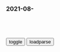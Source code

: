 ### 2021-08-　

```note
```

<table id="tbc" style="white-space:pre-wrap">
</table>
<button onclick="toggleb()">toggle</button>
<button onclick="loadparse()">loadparse</button>
<br>
<!-- 🌸<br>🍅-　-🍑<hr>🍀 --> <textarea rows="30" cols="100" style="display: none" id="tar">

https://tv.cctv.com/live/cctv13/index.shtml?spm=C28340.P1dzdfA9CsHZ.E1oxZyG629bH.110&stime=1630404000&etime=1630407600&type=lbacks

熊孩子把暑假作业藏床底下一页都没写，妈妈：我实在是有点崩溃了_腾讯新闻
https://new.qq.com/omn/20210831/20210831V08N6600.html

2021/8/31下午9:36:26

z薇的事，钱不是主要问题_腾讯新闻
https://new.qq.com/omn/20210831/20210831A09CVC00.html

2021/8/31下午8:50:49

郭德纲这话虽简单，但道理是真的，不是钱的事，那就是钱的事_腾讯新闻
https://new.qq.com/rain/a/20210103V00JZQ00

谁跟谁一聊天，我跟你说点事，不是钱的事，咱说这个事。什么事呢，就是钱的事。

只要先告诉你不是钱的事，那就是告诉你就是钱的事。

2021/8/31下午8:53:18

g媒曝光z薇儿女近况，11岁小四月已去向不明，22岁继子或在英g
https://view.inews.qq.com/a/20210831A07ZDE00

2021/8/31下午8:51:13

开学查亲属疫苗接种，y媒：“连坐”政策于法不容_腾讯新闻
https://new.qq.com/rain/a/20210826A0D7PY00

2021/8/31下午9:01:31

女子说中了辆车要汇款，银行人员果断报警！万万没想到……
https://baijiahao.baidu.com/s?id=1709513450976252418&wfr=spider&for=pc

也说些事
我还是觉得是小编搞的一个骗局！以此来为继续行骗打下的基础。

2021/8/31下午5:22:10

全息论，宇宙是一个意识体，突破时空的限制来思考世界的存在
https://baijiahao.baidu.com/s?id=1703435164356018197&wfr=spider&for=pc

望觅双Cm
宇宙是个意识体，但他不是我们单一意识形成，它是人类全体意识总和形成

2021/8/31下午3:12:00

神打脸，薛定谔为了干翻量子力学放出的猫撂倒了自己还有爱因斯坦
https://baijiahao.baidu.com/s?id=1634500485795595045&wfr=spider&for=pc

神打脸，薛定谔为了干翻量子力学放出的猫撂倒了自己还有爱因斯坦

2021/8/31下午3:01:50

《天道》：文化属性不以人的意志为转移，所谓的扶贫便是不治之治
https://baijiahao.baidu.com/s?id=1677906037294416233&wfr=spider&for=pc

2021/8/31下午2:59:39

rm来论：世界那么大，得守规矩去看
https://baijiahao.baidu.com/s?id=1706358232650593002&wfr=spider&for=pc

大自然是慷慨的，它为人类提供了生存所必须的生态环境，但也有它的“自然法则”，不以人的意志为转移。那些妄图“征服”自然、一意孤行想“挑战”自然的人，最终将受到大自然的惩罚。

2021/8/31下午2:48:43

《论语》导读之139：孔子借评论“觚不觚”，感慨秩序价值观念动摇
https://baijiahao.baidu.com/s?id=1683064546460847455&wfr=spider&for=pc

孔子借评论觚的形状改变，概叹当下事物名不符实，

2021/8/31下午2:45:36

清泉出山:与困茶一起,拥有无限创造可能_年轻人
https://www.sohu.com/a/432652221_120416340

单身不可怕,困茶来相伴

喝困茶不困,解人生之困

2021/8/31下午2:25:28

88狙竟被称反人质步枪：三十米外击中人质头部，罪犯吓得举手投降
https://www.sohu.com/a/232869459_531913

https://5b0988e595225.cdn.sohucs.com/images/20180525/1d29de11ffaa44d1b204d16a02cb3bf8.jpeg
框内为最理想命中区域

2021/8/31上午11:00:40

zg三大“流氓”武器！谁遇到谁害怕_腾讯新闻
https://new.qq.com/rain/a/20210815A0BKZ600

88式狙击步枪，很不被人喜欢，被戏称有“反人质狙击霰弹枪”的绰号。

2021/8/31上午11:01:19

丑萌芭蕾舞者搞怪跳舞照片留言贴 冰箱贴 磁贴 创意3d立体包邮-淘宝网
https://item.taobao.com/item.htm?id=577699546895

https://img.alicdn.com/imgextra/i1/65607440/O1CN0124pZBjmEBhvsXUV_!!65607440.jpg

2021/8/31上午10:07:47

OnlyFans要扫黄，LSP的快乐没了
https://baijiahao.baidu.com/s?id=1709060136496355088

虽然说搞黄色是第一生产力，但是在投资者眼中，这可不是什么正经生意。
而且缺少可持续发展的特性。

https://pics3.baidu.com/feed/c8177f3e6709c93d39cb7c3fb520fcd5d00054e6.jpeg?token=7850062da553fd164a5031537fef994f

自信是好的，但是过于自信，那就是沙雕了。
就好像不会真有人去P站是为了看新闻联播吧？不会吧？
https://pics5.baidu.com/feed/d043ad4bd11373f0e86e0d908d124ff2fbed0415.jpeg?token=1f72a8dee003a9fe5e749ce9636e01b3

2021/8/31上午10:01:56

iPhone改区后更流畅，苹果怎么解释？
https://baijiahao.baidu.com/s?id=1709508396614356481

https://pic.rmb.bdstatic.com/bjh/down/4bb6ea0c44bd83df050ee9f0398ce1b4.gif
https://pics3.baidu.com/feed/b17eca8065380cd7bb090594023fa73d5982813c.jpeg?token=672dbe5c6d2965afbf73aa1fa29837ba

2021/8/31上午9:57:05

欺负老实人吗
https://down.52pk.com/uploads/180428/5040_154551_1_lit.gif

2021/8/31上午9:53:13

</textarea> <!-- 🍀<br>🍑-　-🍅<hr>🌸 -->

```tip
```

<script src="https://cdn.jsdelivr.net/npm/jquery@3.5.1/dist/jquery.min.js"></script>

<link rel="stylesheet" href="https://cdn.jsdelivr.net/gh/fancyapps/fancybox@3.5.7/dist/jquery.fancybox.min.css" />
<script src="https://cdn.jsdelivr.net/gh/fancyapps/fancybox@3.5.7/dist/jquery.fancybox.min.js"></script>

<script type="text/javascript">

var __urlRegex = /(\b(https?|ftp|file):\/\/[-A-Z0-9+&@#\/%?=~_|!:,.;]*[-A-Z0-9+&@#\/%=~_|])/ig;
var __imgRegex = /\.(?:jpe?g|gif|png)$/i;

loadparse();

function parseURL($string){

    var exp = __urlRegex;
    return $string.replace(exp,function(match){
            __imgRegex.lastIndex=0;
            if(__imgRegex.test(match)){
                return '<a data-fancybox="gallery" href="' + match.replace("/p=700", "")
                 + '"><img src="' + match.replace("/p=700", "/p=160x200")+'" width="64"></a>';
            }
            else{
                return '<a href="' + match + '" target="_blank">' + match + '</a>';
            }
        }
    );
}

function loadparse() {
  tbc.innerHTML = parseURL(tar.value);
}

function toggleb() {
  var x = document.getElementById("tar");
  if (x.style.display === "none") {
    x.style.display = "";
  } else {
    x.style.display = "none";
  }
}

</script>
